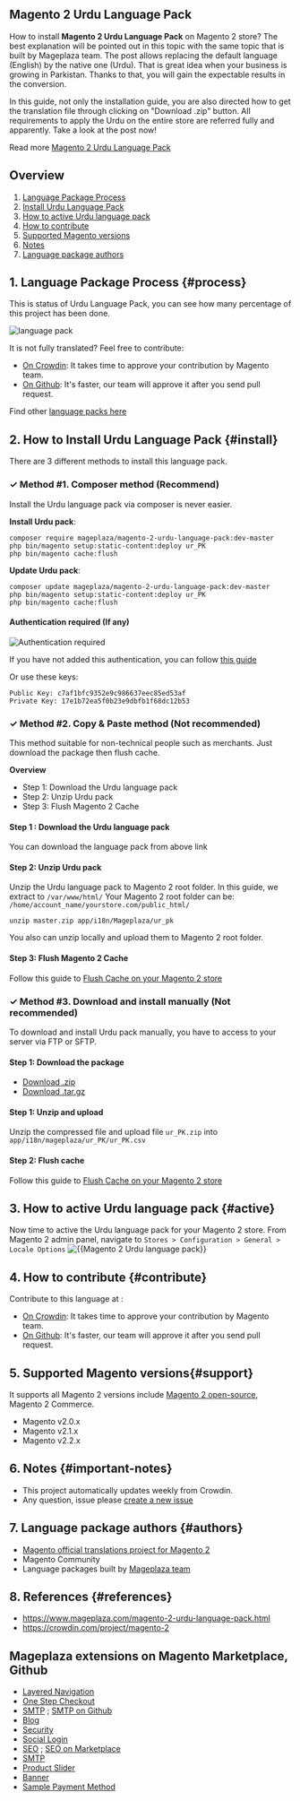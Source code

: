 ## Magento 2 Urdu Language Pack

How to install **Magento 2 Urdu Language Pack** on Magento 2 store? The best explanation will be pointed out in this topic with the same topic that is built by Mageplaza team. The post allows replacing the default language (English) by the native one (Urdu). That is great idea when your business is growing in Parkistan. Thanks to that, you will gain the expectable results in the conversion.

In this guide, not only the installation guide, you are also directed how to get the translation file through clicking on "Download .zip" button. All requirements to apply the Urdu on the entire store are referred fully and apparently. Take a look at the post now!

Read more [Magento 2 Urdu Language Pack](https://www.mageplaza.com/magento-2-urdu-language-pack.html)


## Overview

1. [Language Package Process](#process)
2. [Install Urdu Language Pack](#install)
3. [How to active Urdu language pack](#active)
4. [How to contribute](#contribute)
5. [Supported Magento versions](#support)
6. [Notes](#important-notes})
7. [Language package authors](#authors)

## 1. Language Package Process {#process}

This is status of Urdu Language Pack, you can see how many percentage of this project has been done.

![language pack](http://progressed.io/bar/0?title=translated)

It is not fully translated? Feel free to contribute:
- [On Crowdin](https://crowdin.com/project/magento-2): It takes time to approve your contribution by Magento team.
- [On Github](https://github.com/mageplaza/magento-2-urdu-language-pack/blob/master/HOW-TO-CONTRIBUTE.md): It's faster, our team will approve it after you send pull request.


Find other [language packs here](https://www.mageplaza.com/kb/magento-2-language-pack/)

## 2. How to Install Urdu Language Pack {#install}

There are 3 different methods to install this language pack.

### ✓ Method #1. Composer method (Recommend)
Install the Urdu language pack via composer is never easier.

**Install Urdu pack**:

```
composer require mageplaza/magento-2-urdu-language-pack:dev-master
php bin/magento setup:static-content:deploy ur_PK
php bin/magento cache:flush

```


**Update  Urdu pack**:

```
composer update mageplaza/magento-2-urdu-language-pack:dev-master
php bin/magento setup:static-content:deploy ur_PK
php bin/magento cache:flush

```

#### Authentication required (If any)

![Authentication required](https://cdn.mageplaza.com/media/general/dmryiPk.png)

If you have not added this authentication, you can follow [this guide](http://devdocs.magento.com/guides/v2.0/install-gde/prereq/connect-auth.html)

Or use these keys:

```
Public Key: c7af1bfc9352e9c986637eec85ed53af
Private Key: 17e1b72ea5f0b23e9dbfb1f68dc12b53
```



### ✓ Method #2. Copy & Paste method (Not recommended)

This method suitable for non-technical people such as merchants. Just download the package then flush cache.

**Overview**

- Step 1: Download the Urdu language pack
- Step 2: Unzip Urdu pack
- Step 3: Flush Magento 2 Cache

#### Step 1 : Download the Urdu language pack

You can download the language pack from above link

#### Step 2: Unzip Urdu pack

Unzip the Urdu language pack to Magento 2 root folder. In this guide, we extract to `/var/www/html/`
Your Magento 2 root folder can be: `/home/account_name/yourstore.com/public_html/`

```
unzip master.zip app/i18n/Mageplaza/ur_pk
```

You also can unzip locally and upload them to Magento 2 root folder.

#### Step 3: Flush Magento 2 Cache

Follow this guide to [Flush Cache on your Magento 2 store](https://www.mageplaza.com/kb/how-flush-enable-disable-cache.html)


### ✓ Method #3. Download and install manually (Not recommended)

To download and install Urdu pack manually, you have to access to your server via FTP or SFTP.

#### Step 1: Download the package

- [Download .zip](https://github.com/mageplaza/magento-2-urdu-language-pack/archive/master.zip)
- [Download .tar.gz](https://github.com/mageplaza/magento-2-urdu-language-pack/tarball/master)

#### Step 1: Unzip and upload

Unzip the compressed file and upload file `ur_PK.zip` into `app/i18n/mageplaza/ur_PK/ur_PK.csv`

#### Step 2: Flush cache

Follow this guide to [Flush Cache on your Magento 2 store](https://www.mageplaza.com/kb/how-flush-enable-disable-cache.html)


## 3. How to active Urdu language pack {#active}

Now time to active the Urdu language pack for your Magento 2 store. From Magento 2 admin panel, navigate to `Stores > Configuration > General > Locale Options`
![{{Magento 2 Urdu language pack}}](https://cdn.mageplaza.com/media/general/aPSUA0l.png)


## 4. How to contribute {#contribute}

Contribute to this language at :
- [On Crowdin](https://crowdin.com/project/magento-2): It takes time to approve your contribution by Magento team.
- [On Github](https://github.com/mageplaza/magento-2-urdu-language-pack/blob/master/HOW-TO-CONTRIBUTE.md): It's faster, our team will approve it after you send pull request.


## 5. Supported Magento versions{#support}

It supports all Magento 2 versions include [Magento 2 open-source](https://www.mageplaza.com/download-magento/), Magento 2 Commerce.


- Magento v2.0.x
- Magento v2.1.x
- Magento v2.2.x



## 6. Notes {#important-notes}

- This project automatically updates weekly from Crowdin.
- Any question, issue please [create a new issue](https://github.com/mageplaza/magento-2-urdu-language-pack/issues/new)

## 7. Language package authors {#authors}

- [Magento official translations project for Magento 2](https://crowdin.com/project/magento-2)
- Magento Community
- Language packages built by [Mageplaza team](https://www.mageplaza.com/)


## 8. References {#references}

- https://www.mageplaza.com/magento-2-urdu-language-pack.html
- https://crowdin.com/project/magento-2




## Mageplaza extensions on Magento Marketplace, Github


- [Layered Navigation](https://marketplace.magento.com/mageplaza-layered-navigation-m2.html)
- [One Step Checkout](https://marketplace.magento.com/mageplaza-magento-2-one-step-checkout-extension.html)
- [SMTP](https://marketplace.magento.com/mageplaza-module-smtp.html) ; [SMTP on Github](https://github.com/mageplaza/magento-2-smtp)
- [Blog](https://github.com/mageplaza/magento-2-blog)
- [Security](https://marketplace.magento.com/mageplaza-module-security.html)
- [Social Login](https://github.com/mageplaza/magento-2-social-login)
- [SEO](https://github.com/mageplaza/magento-2-seo) ; [SEO on Marketplace](https://marketplace.magento.com/mageplaza-magento-2-seo-extension.html)
- [SMTP](https://github.com/mageplaza/magento-2-smtp)
- [Product Slider](https://github.com/mageplaza/magento-2-product-slider)
- [Banner](https://github.com/mageplaza/magento-2-banner-slider)
- [Sample Payment Method](https://github.com/mageplaza/magento-2-sample-payment-method)



